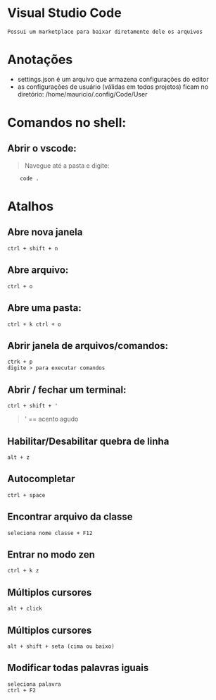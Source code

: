# Visual Studio Code
	Possui um marketplace para baixar diretamente dele os arquivos

# Anotações
- settings.json é um arquivo que armazena configurações do editor
- as configurações de usuário (válidas em todos projetos) ficam no diretório: /home/mauricio/.config/Code/User


# Comandos no shell:

## Abrir o vscode: 
>Navegue até a pasta e digite:
~~~Shell 
	code . 
~~~


# Atalhos

## Abre nova janela
	ctrl + shift + n

## Abre arquivo:
	ctrl + o 

## Abre uma pasta:
	ctrl + k ctrl + o

## Abrir janela de arquivos/comandos:
	ctrk + p
	digite > para executar comandos

## Abrir / fechar um terminal:
	ctrl + shift + ' 
> ' == acento agudo


## Habilitar/Desabilitar quebra de linha
	alt + z

## Autocompletar
	ctrl + space

## Encontrar arquivo da classe
	seleciona nome classe + F12

## Entrar no modo zen
	ctrl + k z

## Múltiplos cursores
	alt + click

## Múltiplos cursores
	alt + shift + seta (cima ou baixo)

## Modificar todas palavras iguais
	seleciona palavra
	ctrl + F2











